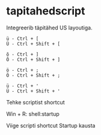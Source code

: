 # tapitahedscript

Integreerib täpitähed US layoutiga.


```
ü - Ctrl + [
Ü - Ctrl + Shift + [

õ - Ctrl + ]
Õ - Ctrl + Shift + ]

ö - Ctrl + ;
Ö - Ctrl + Shift + ;

ü - Ctrl + '
Ü - Ctrl + Shift + '

```

Tehke scriptist shortcut

Win + R: shell:startup

Viige scripti shortcut Startup kausta
